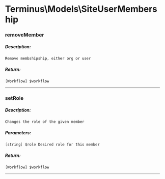 # Terminus\Models\SiteUserMembership

### removeMember
##### Description:
    Remove membshipship, either org or user

##### Return:
    [Workflow] $workflow

---

### setRole
##### Description:
    Changes the role of the given member

##### Parameters:
    [string] $role Desired role for this member

##### Return:
    [Workflow] $workflow

---

